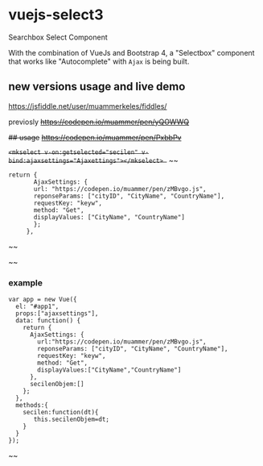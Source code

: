 # vuejs-select3
Searchbox Select Component

With the combination of VueJs and Bootstrap 4, a "Selectbox" component that works like "Autocomplete" with `Ajax` is being built.

## new versions usage and live demo
https://jsfiddle.net/user/muammerkeles/fiddles/



previosly
~~https://codepen.io/muammer/pen/yQOWWQ~~

~~## usage~~
~~https://codepen.io/muammer/pen/PxbbPv~~

~~`<mkselect v-on:getselected="secilen" v-bind:ajaxsettings="Ajaxettings"></mkselect>
  `~~
~~  
 ```
 return {
        AjaxSettings: {
        url: "https://codepen.io/muammer/pen/zMBvgo.js",
        reponseParams: ["cityID", "CityName", "CountryName"],
        requestKey: "keyw",
        method: "Get",
        displayValues: ["CityName", "CountryName"]
        };
      },
```
~~

~~
  ### example
```
var app = new Vue({
  el: "#app1",
  props:["ajaxsettings"],
  data: function() {
    return {
      AjaxSettings: {
        url:"https://codepen.io/muammer/pen/zMBvgo.js",
        reponseParams: ["cityID", "CityName", "CountryName"],
        requestKey: "keyw",
        method: "Get",
        displayValues:["CityName","CountryName"]
      },
      secilenObjem:[]
    };
  },
  methods:{    
    secilen:function(dt){   
       this.secilenObjem=dt;
    }
  }
});
```
~~
